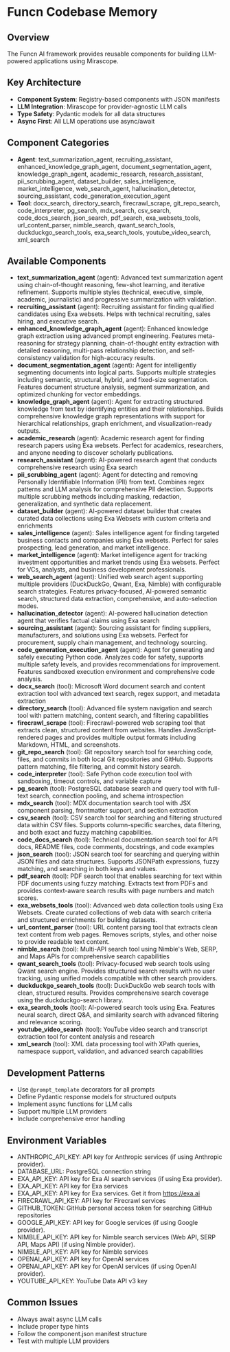 # Funcn Codebase Memory

## Overview
The Funcn AI framework provides reusable components for building LLM-powered applications using Mirascope.

## Key Architecture
- **Component System**: Registry-based components with JSON manifests
- **LLM Integration**: Mirascope for provider-agnostic LLM calls
- **Type Safety**: Pydantic models for all data structures
- **Async First**: All LLM operations use async/await

## Component Categories
- **Agent**: text_summarization_agent, recruiting_assistant, enhanced_knowledge_graph_agent, document_segmentation_agent, knowledge_graph_agent, academic_research, research_assistant, pii_scrubbing_agent, dataset_builder, sales_intelligence, market_intelligence, web_search_agent, hallucination_detector, sourcing_assistant, code_generation_execution_agent
- **Tool**: docx_search, directory_search, firecrawl_scrape, git_repo_search, code_interpreter, pg_search, mdx_search, csv_search, code_docs_search, json_search, pdf_search, exa_websets_tools, url_content_parser, nimble_search, qwant_search_tools, duckduckgo_search_tools, exa_search_tools, youtube_video_search, xml_search

## Available Components
- **text_summarization_agent** (agent): Advanced text summarization agent using chain-of-thought reasoning, few-shot learning, and iterative refinement. Supports multiple styles (technical, executive, simple, academic, journalistic) and progressive summarization with validation.
- **recruiting_assistant** (agent): Recruiting assistant for finding qualified candidates using Exa websets. Helps with technical recruiting, sales hiring, and executive search.
- **enhanced_knowledge_graph_agent** (agent): Enhanced knowledge graph extraction using advanced prompt engineering. Features meta-reasoning for strategy planning, chain-of-thought entity extraction with detailed reasoning, multi-pass relationship detection, and self-consistency validation for high-accuracy results.
- **document_segmentation_agent** (agent): Agent for intelligently segmenting documents into logical parts. Supports multiple strategies including semantic, structural, hybrid, and fixed-size segmentation. Features document structure analysis, segment summarization, and optimized chunking for vector embeddings.
- **knowledge_graph_agent** (agent): Agent for extracting structured knowledge from text by identifying entities and their relationships. Builds comprehensive knowledge graph representations with support for hierarchical relationships, graph enrichment, and visualization-ready outputs.
- **academic_research** (agent): Academic research agent for finding research papers using Exa websets. Perfect for academics, researchers, and anyone needing to discover scholarly publications.
- **research_assistant** (agent): AI-powered research agent that conducts comprehensive research using Exa search
- **pii_scrubbing_agent** (agent): Agent for detecting and removing Personally Identifiable Information (PII) from text. Combines regex patterns and LLM analysis for comprehensive PII detection. Supports multiple scrubbing methods including masking, redaction, generalization, and synthetic data replacement.
- **dataset_builder** (agent): AI-powered dataset builder that creates curated data collections using Exa Websets with custom criteria and enrichments
- **sales_intelligence** (agent): Sales intelligence agent for finding targeted business contacts and companies using Exa websets. Perfect for sales prospecting, lead generation, and market intelligence.
- **market_intelligence** (agent): Market intelligence agent for tracking investment opportunities and market trends using Exa websets. Perfect for VCs, analysts, and business development professionals.
- **web_search_agent** (agent): Unified web search agent supporting multiple providers (DuckDuckGo, Qwant, Exa, Nimble) with configurable search strategies. Features privacy-focused, AI-powered semantic search, structured data extraction, comprehensive, and auto-selection modes.
- **hallucination_detector** (agent): AI-powered hallucination detection agent that verifies factual claims using Exa search
- **sourcing_assistant** (agent): Sourcing assistant for finding suppliers, manufacturers, and solutions using Exa websets. Perfect for procurement, supply chain management, and technology sourcing.
- **code_generation_execution_agent** (agent): Agent for generating and safely executing Python code. Analyzes code for safety, supports multiple safety levels, and provides recommendations for improvement. Features sandboxed execution environment and comprehensive code analysis.
- **docx_search** (tool): Microsoft Word document search and content extraction tool with advanced text search, regex support, and metadata extraction
- **directory_search** (tool): Advanced file system navigation and search tool with pattern matching, content search, and filtering capabilities
- **firecrawl_scrape** (tool): Firecrawl-powered web scraping tool that extracts clean, structured content from websites. Handles JavaScript-rendered pages and provides multiple output formats including Markdown, HTML, and screenshots.
- **git_repo_search** (tool): Git repository search tool for searching code, files, and commits in both local Git repositories and GitHub. Supports pattern matching, file filtering, and commit history search.
- **code_interpreter** (tool): Safe Python code execution tool with sandboxing, timeout controls, and variable capture
- **pg_search** (tool): PostgreSQL database search and query tool with full-text search, connection pooling, and schema introspection
- **mdx_search** (tool): MDX documentation search tool with JSX component parsing, frontmatter support, and section extraction
- **csv_search** (tool): CSV search tool for searching and filtering structured data within CSV files. Supports column-specific searches, data filtering, and both exact and fuzzy matching capabilities.
- **code_docs_search** (tool): Technical documentation search tool for API docs, README files, code comments, docstrings, and code examples
- **json_search** (tool): JSON search tool for searching and querying within JSON files and data structures. Supports JSONPath expressions, fuzzy matching, and searching in both keys and values.
- **pdf_search** (tool): PDF search tool that enables searching for text within PDF documents using fuzzy matching. Extracts text from PDFs and provides context-aware search results with page numbers and match scores.
- **exa_websets_tools** (tool): Advanced web data collection tools using Exa Websets. Create curated collections of web data with search criteria and structured enrichments for building datasets.
- **url_content_parser** (tool): URL content parsing tool that extracts clean text content from web pages. Removes scripts, styles, and other noise to provide readable text content.
- **nimble_search** (tool): Multi-API search tool using Nimble's Web, SERP, and Maps APIs for comprehensive search capabilities
- **qwant_search_tools** (tool): Privacy-focused web search tools using Qwant search engine. Provides structured search results with no user tracking, using unified models compatible with other search providers.
- **duckduckgo_search_tools** (tool): DuckDuckGo web search tools with clean, structured results. Provides comprehensive search coverage using the duckduckgo-search library.
- **exa_search_tools** (tool): AI-powered search tools using Exa. Features neural search, direct Q&A, and similarity search with advanced filtering and relevance scoring.
- **youtube_video_search** (tool): YouTube video search and transcript extraction tool for content analysis and research
- **xml_search** (tool): XML data processing tool with XPath queries, namespace support, validation, and advanced search capabilities

## Development Patterns
- Use `@prompt_template` decorators for all prompts
- Define Pydantic response models for structured outputs
- Implement async functions for LLM calls
- Support multiple LLM providers
- Include comprehensive error handling

## Environment Variables
- ANTHROPIC_API_KEY: API key for Anthropic services (if using Anthropic provider).
- DATABASE_URL: PostgreSQL connection string
- EXA_API_KEY: API key for Exa AI search services (if using Exa provider).
- EXA_API_KEY: API key for Exa services
- EXA_API_KEY: API key for Exa services. Get it from https://exa.ai
- FIRECRAWL_API_KEY: API key for Firecrawl services
- GITHUB_TOKEN: GitHub personal access token for searching GitHub repositories
- GOOGLE_API_KEY: API key for Google services (if using Google provider).
- NIMBLE_API_KEY: API key for Nimble search services (Web API, SERP API, Maps API) (if using Nimble provider).
- NIMBLE_API_KEY: API key for Nimble services
- OPENAI_API_KEY: API key for OpenAI services
- OPENAI_API_KEY: API key for OpenAI services (if using OpenAI provider).
- YOUTUBE_API_KEY: YouTube Data API v3 key

## Common Issues
- Always await async LLM calls
- Include proper type hints
- Follow the component.json manifest structure
- Test with multiple LLM providers
